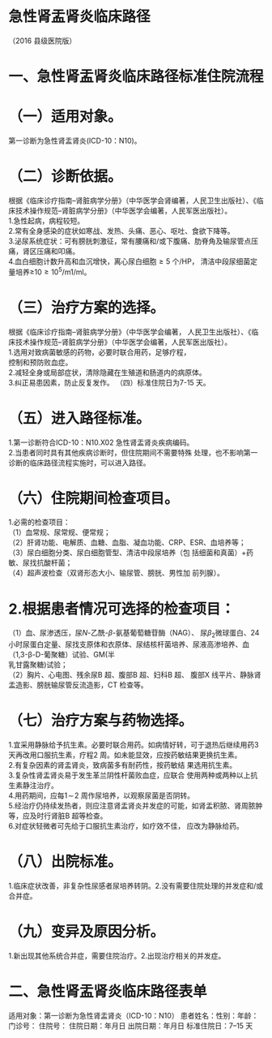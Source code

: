 # 急性肾盂肾炎临床路径  
（2016 县级医院版）  
# 一、急性肾盂肾炎临床路径标准住院流程  
# （一）适用对象。  
第一诊断为急性肾盂肾炎(ICD-10：N10)。  
# （二）诊断依据。  
根据《临床诊疗指南–肾脏病学分册》（中华医学会肾编著，人民卫生出版社）、《临床技术操作规范–肾脏病学分册》（中华医学会编著，人民军医出版社）。  
1.急性起病，病程较短。  
2.常有全身感染的症状如寒战、发热、头痛、恶心、呕吐、食欲下降等。  
3.泌尿系统症状：可有膀胱刺激征，常有腰痛和/或下腹痛、肋脊角及输尿管点压痛，肾区压痛和叩痛。  
4.血白细胞计数升高和血沉增快，离心尿白细胞${\geqslant}5$ 个/HP， 清洁中段尿细菌定量培养≥10${\geqslant}10^{5}/\mathrm{m}1$/ml。  
# （三）治疗方案的选择。  
根据《临床诊疗指南–肾脏病学分册》（中华医学会编著， 人民卫生出版社）、《临床技术操作规范–肾脏病学分册》（中华医学会编著，人民军医出版社）。  
1.选用对致病菌敏感的药物，必要时联合用药，足够疗程，  
控制和预防败血症。  
2.减轻全身或局部症状，清除隐藏在生殖道和肠道内的病原体。  
3.纠正易患因素，防止反复发作。 （四）标准住院日为7-15 天。  
# （五）进入路径标准。  
1.第一诊断符合ICD-10：N10.X02 急性肾盂肾炎疾病编码。  
2.当患者同时具有其他疾病诊断时，但住院期间不需要特殊 处理，也不影响第一诊断的临床路径流程实施时，可以进入路径。  
# （六）住院期间检查项目。  
1.必需的检查项目：  
（1）血常规、尿常规、便常规；  
（2）肝肾功能、电解质、血糖、血脂、凝血功能、CRP、ESR、血培养等；  
（3）尿白细胞分类、尿白细胞管型、清洁中段尿培养（包  括细菌和真菌）$+$药敏、尿找抗酸杆菌；  
（4）超声波检查（双肾形态大小、输尿管、膀胱、男性加 前列腺）。  
# 2.根据患者情况可选择的检查项目：  
（1）血、尿渗透压，尿$N\text{-乙酰-}\beta\text{-氨基葡萄糖苷酶（NAG）、 尿}\beta_{2}$微球蛋白、24 小时尿蛋白定量、尿找支原体和衣原体、尿结核杆菌培养、尿液高渗培养、血（1,3-β-D-葡聚糖）试验、GM(半  
乳甘露聚糖)试验；  
（2）胸片、心电图、残余尿B 超、腹部B 超、妇科B 超、 腹部X 线平片、静脉肾盂造影、膀胱输尿管反流造影，CT 检查等。  
# （七）治疗方案与药物选择。  
1.宜采用静脉给予抗生素。必要时联合用药。如病情好转，可于退热后继续用药3 天再改用口服抗生素，疗程2 周。如未能显效，应按药敏结果更换抗生素。  
2.有复杂因素的肾盂肾炎，致病菌多有耐药性，按药敏结  果选用抗生素。  
3.复杂性肾盂肾炎易于发生革兰阴性杆菌败血症，应联合 使用两种或两种以上抗生素静注治疗。  
4.用药期间，应每$1\!\sim\!2$ 周作尿培养，以观察尿菌是否阴转。  
5.经治疗仍持续发热者，则应注意肾盂肾炎并发症的可能，如肾盂积脓、肾周脓肿等，应及时行肾脏B 超等检查。  
6.对症状轻微者可先给于口服抗生素治疗，如疗效不佳， 应改为静脉给药。  
# （八）出院标准。  
1.临床症状改善，非复杂性尿感者尿培养转阴。2.没有需要住院处理的并发症和/或合并症。  
# （九）变异及原因分析。  
1.新出现其他系统合并症，需要住院治疗。2.出现治疗相关的并发症。  
# 二、急性肾盂肾炎临床路径表单  
适用对象：第一诊断为急性肾盂肾炎（ICD-10：N10） 患者姓名：性别：年龄：门诊号： 住院号： 住院日期：年月日     出院日期：年月日  标准住院日：7–15 天  

